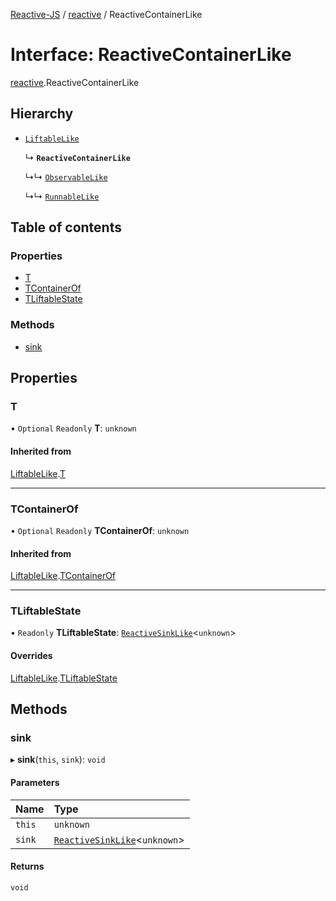 [Reactive-JS](../README.md) / [reactive](../modules/reactive.md) / ReactiveContainerLike

# Interface: ReactiveContainerLike

[reactive](../modules/reactive.md).ReactiveContainerLike

## Hierarchy

- [`LiftableLike`](liftable.LiftableLike.md)

  ↳ **`ReactiveContainerLike`**

  ↳↳ [`ObservableLike`](observable.ObservableLike.md)

  ↳↳ [`RunnableLike`](runnable.RunnableLike.md)

## Table of contents

### Properties

- [T](reactive.ReactiveContainerLike.md#t)
- [TContainerOf](reactive.ReactiveContainerLike.md#tcontainerof)
- [TLiftableState](reactive.ReactiveContainerLike.md#tliftablestate)

### Methods

- [sink](reactive.ReactiveContainerLike.md#sink)

## Properties

### T

• `Optional` `Readonly` **T**: `unknown`

#### Inherited from

[LiftableLike](liftable.LiftableLike.md).[T](liftable.LiftableLike.md#t)

___

### TContainerOf

• `Optional` `Readonly` **TContainerOf**: `unknown`

#### Inherited from

[LiftableLike](liftable.LiftableLike.md).[TContainerOf](liftable.LiftableLike.md#tcontainerof)

___

### TLiftableState

• `Readonly` **TLiftableState**: [`ReactiveSinkLike`](reactiveSink.ReactiveSinkLike.md)<`unknown`\>

#### Overrides

[LiftableLike](liftable.LiftableLike.md).[TLiftableState](liftable.LiftableLike.md#tliftablestate)

## Methods

### sink

▸ **sink**(`this`, `sink`): `void`

#### Parameters

| Name | Type |
| :------ | :------ |
| `this` | `unknown` |
| `sink` | [`ReactiveSinkLike`](reactiveSink.ReactiveSinkLike.md)<`unknown`\> |

#### Returns

`void`

